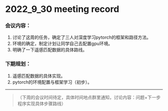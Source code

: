 # 2022_9_30 meeting record
### 会议内容：
1. 讨论了这周的任务，确定了三人对深度学习pytorch的框架和路径方法。
2. 环境的确定，制定计划让同学自己去配置gpu环境。
3. 明确了一下遥感匹配数据的具体路线。
### 下期规划：
1. 遥感匹配数据的具体实现。
2. pytorch的环境配置与框架学习（初步）。
---

>（下周的会议时间待定，具体时间地点群里通知，讨论内容：问题+下一步程序实现具体步骤路线）